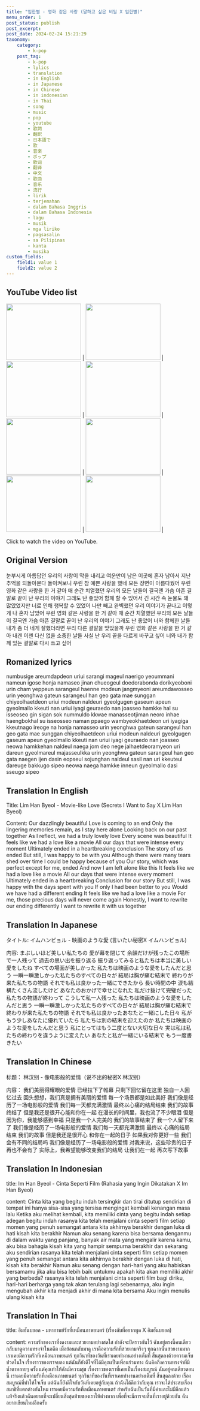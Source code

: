 ```yaml
---
title: "임한별 - 영화 같은 사랑 (말하고 싶은 비밀 X 임한별)"
menu_order: 1
post_status: publish
post_excerpt: 
post_date: 2024-02-24 15:21:29
taxonomy:
    category:
        - k-pop
    post_tag:
        - k-pop
        - lylics
        - translation
        - in English
        - in Japanese
        - in Chinese
        - in indonesian
        - in Thai
        - song
        - music
        - pop
        - youtube
        - 歌詞
        - 翻訳
        - 日本語で
        - 歌
        - 音楽
        - ポップ
        - 歌词
        - 翻译
        - 中文
        - 歌曲
        - 音乐
        - 流行
        - lirik
        - terjemahan
        - dalam Bahasa Inggris
        - dalam Bahasa Indonesia
        - lagu
        - musik
        - mga liriko
        - pagsasalin
        - sa Pilipinas
        - kanta
        - musika
custom_fields:
    field1: value 1
    field2: value 2
---
```


## YouTube Video list
 [<img src='http://img.youtube.com/vi/fhoenkDcq5c/0.jpg' width='200' height='150'>](https://youtu.be/fhoenkDcq5c) | [<img src='http://img.youtube.com/vi/88v1-ZPPrQY/0.jpg' width='200' height='150'>](https://youtu.be/88v1-ZPPrQY) | [<img src='http://img.youtube.com/vi/IUQ2veWbu7U/0.jpg' width='200' height='150'>](https://youtu.be/IUQ2veWbu7U) | [<img src='http://img.youtube.com/vi/rcvsg9oGZQQ/0.jpg' width='200' height='150'>](https://youtu.be/rcvsg9oGZQQ) | [<img src='http://img.youtube.com/vi/bEC2RJWpIOY/0.jpg' width='200' height='150'>](https://youtu.be/bEC2RJWpIOY) |
 [<img src='http://img.youtube.com/vi/23Wyl17jgig/0.jpg' width='200' height='150'>](https://youtu.be/23Wyl17jgig) | [<img src='http://img.youtube.com/vi/D97pn53W-Mk/0.jpg' width='200' height='150'>](https://youtu.be/D97pn53W-Mk) | [<img src='http://img.youtube.com/vi/38TWznmjjhU/0.jpg' width='200' height='150'>](https://youtu.be/38TWznmjjhU) |

Click to watch the video on YouTube.
## Original Version
눈부시게 아름답던 우리의 
사랑이 막을 내리고 
여운만이 남은 이곳에 혼자 남아서 
지난 추억을 되돌아본다 
돌이켜보니 우린 참 예쁜 사랑을 했네 
모든 장면이 아름다웠어 
우린 영화 같은 사랑을 한 거 같아 
매 순간 치열했던 우리의 모든 날들이 
결국엔 가슴 아픈 결말로 
끝이 난 우리의 이야기 
그래도 난 좋았어 함께 할 수 있어서 
긴 시간 속 눈물도 꽤 많았었지만 
너로 인해 행복할 수 있었어 
나만 빼고 완벽했던 
우리 이야기가 끝나고 
이렇게 나 혼자 남았어 
우린 영화 같은 사랑을 한 거 같아 
매 순간 치열했던 우리의 모든 날들이 
결국엔 가슴 아픈 
결말로 끝이 난 우리의 이야기 
그래도 난 좋았어 너와 함께한 날들 
내가 좀 더 네게 잘했더라면 
우리 다른 결말을 맞았을까 
우린 영화 같은 사랑을 한 거 같아 
내겐 이젠 다신 없을 소중한 날들 
사실 난 우리 끝을 다르게 바꾸고 싶어 
너와 내가 함께 있는 결말로 
다시 쓰고 싶어 



## Romanized lyrics
numbusige areumdapdeon uriui 
sarangi mageul naerigo 
yeoummani nameun igose honja namaseo 
jinan chueogeul doedorabonda 
dorikyeoboni urin cham yeppeun sarangeul haenne 
modeun jangmyeoni areumdawosseo 
urin yeonghwa gateun sarangeul han geo gata 
mae sunggan chiyeolhaetdeon uriui modeun naldeuri 
gyeolgugen gaseum apeun gyeolmallo 
kkeuti nan uriui iyagi 
geuraedo nan joasseo hamkke hal su isseoseo 
gin sigan sok nummuldo kkwae manasseotjiman 
neoro inhae haengbokhal su isseosseo 
naman ppaego wambyeokhaetdeon 
uri iyagiga kkeutnago 
ireoge na honja namasseo 
urin yeonghwa gateun sarangeul han geo gata 
mae sunggan chiyeolhaetdeon uriui modeun naldeuri 
gyeolgugen gaseum apeun 
gyeolmallo kkeuti nan uriui iyagi 
geuraedo nan joasseo neowa hamkkehan naldeul 
naega jom deo nege jalhaetdeoramyeon 
uri dareun gyeolmareul majasseulkka 
urin yeonghwa gateun sarangeul han geo gata 
naegen ijen dasin eopseul sojunghan naldeul 
sasil nan uri kkeuteul dareuge bakkugo sipeo 
neowa naega hamkke inneun gyeolmallo 
dasi sseugo sipeo 



## Translation In English
Title:
Lim Han Byeol - Movie-like Love (Secrets I Want to Say X Lim Han Byeol)

Content:
Our dazzlingly beautiful
Love is coming to an end 
Only the lingering memories remain, as I stay here alone 
Looking back on our past together 
As I reflect, we had a truly lovely love 
Every scene was beautiful 
It feels like we had a love like a movie 
All our days that were intense every moment 
Ultimately ended in a heartbreaking conclusion 
The story of us ended 
But still, I was happy to be with you 
Although there were many tears shed over time 
I could be happy because of you 
Our story, which was perfect except for me, ended 
And now I am left alone like this 
It feels like we had a love like a movie 
All our days that were intense every moment 
Ultimately ended in a heartbreaking 
Conclusion for our story 
But still, I was happy with the days spent with you 
If only I had been better to you 
Would we have had a different ending 
It feels like we had a love like a movie 
For me, those precious days will never come again 
Honestly, I want to rewrite our ending differently 
I want to rewrite it with us together 

## Translation In Japanese
タイトル: 
イムハンビョル - 映画のような愛 (言いたい秘密X イムハンビョル)

内容:
まぶしいほど美しい私たちの
愛が幕を閉じて
余韻だけが残ったこの場所で一人残って
過去の思い出を振り返る
振り返ってみると私たちは本当に美しい愛をしたね
すべての場面が美しかった
私たちは映画のような愛をしたんだと思う
一瞬一瞬激しかった私たちのすべての日々が
結局は胸が痛む結末で
終わりが来た私たちの物語
それでも私は良かった一緒にできたから
長い時間の中 涙も結構たくさん流したけど
あなたのおかげで幸せになれた
私だけ抜けて完璧だった
私たちの物語が終わって
こうして私一人残った
私たちは映画のような愛をしたんだと思う
一瞬一瞬激しかった私たちのすべての日々が
結局は胸が痛む結末で
終わりが来た私たちの物語
それでも私は良かったあなたと一緒にした日々
私がもう少しあなたに優れていたら
私たちは別の結末を迎えたのか
私たちは映画のような愛をしたんだと思う
私にとってはもう二度とない大切な日々
実は私は私たちの終わりを違うように変えたい
あなたと私が一緒にいる結末で
もう一度書きたい
## Translation In Chinese
标题：
林汉别 - 像电影般的爱情（说不出的秘密X 林汉别）

内容：
我们美丽得耀眼的爱情
已经拉下了帷幕
只剩下回忆留在这里
独自一人回忆过去
回头想想，我们真是拥有美丽的爱情
每一个场景都是如此美好
我们像是经历了一场电影般的爱情
我们每一天都充满激情
最终以心痛的结局结束
我们的故事终结了
但是我还是很开心能和你在一起
在漫长的时间里，我也流了不少眼泪
但是因为你，我能够感到幸福
只是我一个人完美的
我们的故事结束了
我一个人留下来了
我们像是经历了一场电影般的爱情
我们每一天都充满激情
最终以
心痛的结局结束
我们的故事
但是我还是很开心
和你在一起的日子
如果我对你更好一些
我们会有不同的结局吗
我们像是经历了一场电影般的爱情
对我来说，这些珍贵的日子再也不会有了
实际上，我希望能够改变我们的结局
让我们在一起
再次写下故事
## Translation In Indonesian
title: 
Im Han Byeol - Cinta Seperti Film (Rahasia yang Ingin Dikatakan X Im Han Byeol)

content: 
Cinta kita yang begitu indah
tersingkir dan tirai ditutup
sendirian di tempat ini hanya sisa-sisa yang tersisa
mengingat kembali kenangan masa lalu
Ketika aku melihat kembali, kita memiliki cinta yang begitu indah
setiap adegan begitu indah
rasanya kita telah menjalani cinta seperti film
setiap momen yang penuh semangat antara kita
akhirnya berakhir dengan luka di hati
kisah kita berakhir
Namun aku senang karena bisa bersama denganmu
di dalam waktu yang panjang, banyak air mata yang mengalir
karena kamu, aku bisa bahagia
kisah kita yang hampir sempurna
berakhir dan sekarang aku sendirian
rasanya kita telah menjalani cinta seperti film
setiap momen yang penuh semangat antara kita
akhirnya berakhir dengan
luka di hati, kisah kita berakhir
Namun aku senang dengan hari-hari yang aku habiskan bersamamu
jika aku bisa lebih baik untukmu
apakah kita akan memiliki akhir yang berbeda?
rasanya kita telah menjalani cinta seperti film
bagi diriku, hari-hari berharga yang tak akan terulang lagi
sebenarnya, aku ingin mengubah akhir kita
menjadi akhir di mana kita bersama
Aku ingin menulis ulang kisah kita
## Translation In Thai
title: 
อิมฮันบยอล - มหากาพย์รักที่เหมือนภาพยนตร์ (เรื่องลับที่อยากพูด X อิมฮันบยอล)

content: 
ความรักของเราที่งดงามและสวยงามอย่างสดใส
กำลังจะปิดราวกันไว้
ฉันอยู่ตรงนี้คนเดียว
กลับมาดูความทรงจำในอดีต
เมื่อย้อนกลับมาดู
เราคือความรักที่สวยงามจริงๆ
ทุกฉากนั้นสวยงามมาก
เราเคยมีความรักที่เหมือนภาพยนตร์
ทุกวินาทีของวันที่เราเคยทำงานอย่างเต็มที่
สิ้นสุดลงด้วยความเจ็บปวดในใจ
เรื่องราวของเราจบลง
แต่ฉันก็ยังดีใจที่ได้มีคุณเป็นเพื่อนร่วมทาง
ฉันคิดถึงความทรงจำที่มีน้ำตาหลายๆ ครั้ง
แต่คุณทำให้ฉันมีความสุข
เรื่องราวของเราที่เคยเป็นเรื่องสมบูรณ์
ฉันอยู่คนเดียวตอนนี้
เราเคยมีความรักที่เหมือนภาพยนตร์
ทุกวินาทีของวันที่เราเคยทำงานอย่างเต็มที่
สิ้นสุดลงด้วย
เรื่องสมบูรณ์ที่ทำให้ใจเจ็บ
แต่ฉันก็ยังดีใจกับวันที่เคยอยู่กับคุณ
ถ้าฉันได้ดีกว่ากับคุณ
เราจะได้ประสบเรื่องสมาธิที่แตกต่างกันไหม
เราเคยมีความรักที่เหมือนภาพยนตร์
สำหรับฉันเป็นวันที่มีค่าและไม่มีอีกแล้ว
แท้จริงแล้วฉันอยากที่จะเปลี่ยนสิ่งสุดท้ายของเราให้ต่างหาก
เพื่อที่จะมีการจบสิ้นที่เราอยู่ด้วยกัน
ฉันอยากเขียนใหม่อีกครั้ง

